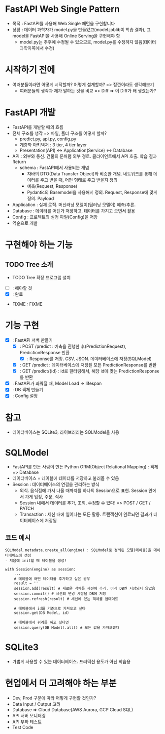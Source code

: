 # FastAPI Web Single Pattern
- 목적 : FastAPI를 사용해 Web Single 패턴을 구현합니다
- 상황 : 데이터 과학자가 model.py을 만들었고(model.joblib이 학습 결과), 그 model을 FastAPI을 사용해 Online Serving을 구현해야 함
  - model.py는 추후에 수정될 수 있으므로, model.py를 수정하지 않음(데이터 과학자쪽에서 수정)

# 시작하기 전에
- 여러분들이라면 어떻게 시작할까? 어떻게 설계할까? => 잠깐이라도 생각해보기
  - 여러분들의 생각과 제가 말하는 것을 비교 => Diff => 이 Diff가 왜 생겼는가?

# FastAPI 개발
- FastAPI를 개발할 때의 흐름
- 전체 구조를 생각 => 파일, 폴더 구조를 어떻게 할까?
  - predict.py, api.py, config.py 
  - 계층화 아키텍처 : 3 tier, 4 tier layer
  - Presentation(API) <-> Application(Service) <-> Database
- API : 외부와 통신. 건물의 문처럼 외부 경로. 클라이언트에서 API 호출. 학습 결과 Return
  - schema : FastAPI에서 사용되는 개념
    - 자바의 DTO(Data Transfer Object)와 비슷한 개념. 네트워크를 통해 데이터를 주고 받을 때, 어떤 형태로 주고 받을지 정의
    - 예측(Request, Response)
    - Pydantic의 Basemodel을 사용해서 정의. Request, Response에 맞게 정의. Payload
- Application : 실제 로직. 머신러닝 모델이(딥러닝 모델이) 예측/추론.
- Database : 데이터를 어딘가 저장하고, 데이터를 가지고 오면서 활용
- Config : 프로젝트의 설정 파일(Config)을 저장
- 역순으로 개발

# 구현해야 하는 기능
## TODO Tree 소개
- TODO Tree 확장 프로그램 설치
- [ ] : 해야할 것
- [x] : 완료
- FIXME : FIXME 

# 기능 구현
- [x] : FastAPI 서버 만들기
  - [x] : POST /predict : 예측을 진행한 후(PredictionRequest), PredictionResponse 반환
    - [x] : Response를 저장. CSV, JSON. 데이터베이스에 저장(SQLModel)
  - [x] : GET /predict : 데이터베이스에 저장된 모든 PredictionResponse를 반환
  - [x] : GET /predict/{id} : id로 필터링해서, 해당 id에 맞는 PredictionResponse를 반환
- [x] : FastAPI가 띄워질 때, Model Load => lifespan
- [x] : DB 객체 만들기
- [x] : Config 설정

# 참고
- 데이터베이스는 SQLite3, 라이브러리는 SQLModel을 사용

# SQLModel
- FastAPI를 만든 사람이 만든 Python ORM(Object Relational Mapping) : 객체 => Database
- 데이터베이스 = 테이블에 데이터를 저장하고 불러올 수 있음
- Session : 데이터베이스의 연결을 관리하는 방식
  - 외식. 음식점에 가서 나올 때까지를 하나의 Session으로 표현. Session 안에서 가게 입장, 주문, 식사
  - Session 내에서 데이터를 추가, 조회, 수정할 수 있다! => POST / GET / PATCH
  - Transaction : 세션 내에 일어나는 모든 활동. 트랜잭션이 완료되면 결과가 데이터베이스에 저장됨

## 코드 예시
```
SQLModel.metadata.create_all(engine) : SQLModel로 정의된 모델(테이블)을 데이터베이스에 생성
- 처음에 init할 때 테이블을 생성!
```

```
with Session(engine) as session:
    ...
    # 테이블에 어떤 데이터를 추가하고 싶은 경우
    result = ''
    session.add(result) # 새로운 객체를 세션에 추가. 아직 DB엔 저장되지 않았음
    session.commit() # 세션의 변경 사항을 DB에 저장
    session.refresh(result) # 세션에 있는 객체를 업데이트

    # 테이블에서 id를 기준으로 가져오고 싶다
    session.get(DB Model, id)

    # 테이블에서 쿼리를 하고 싶다면
    session.query(DB Model).all() # 모든 값을 가져오겠다
```

# SQLite3
- 가볍게 사용할 수 있는 데이터베이스. 프러덕션 용도가 아닌 학습용


# 현업에서 더 고려해야 하는 부분
- Dev, Prod 구분에 따라 어떻게 구현할 것인가?
- Data Input / Output 고려
- Database => Cloud Database(AWS Aurora, GCP Cloud SQL)
- API 서버 모니터링
- API 부하 테스트
- Test Code